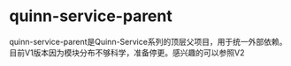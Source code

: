 # quinn-service-parent
quinn-service-parent是Quinn-Service系列的顶层父项目，用于统一外部依赖。
目前V1版本因为模块分布不够科学，准备停更。感兴趣的可以参照V2
